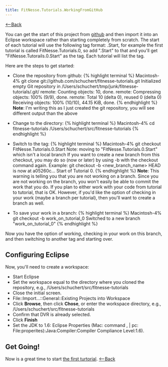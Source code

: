 ```yaml
---
title: FitNesse.Tutorials.WorkingFromGitHub
---
```

[<--Back](FitNesse.Tutorials)

You can get the start of this project from [github](http://github.com/schuchert/fitnesse-tutorials/tree/master) and then import it into an Eclipse workspace rather than starting completely from scratch. The start of each tutorial will use the following tag format: <FullPageName>.Start, for example the first tutorial is called FitNesse.Tutorials.0, so add ".Start" to that and you'll get "FitNesse.Tutorails.0.Start" as the tag. Each tutorial will list the tag.

Here are the steps to get started:
* Clone the repository from github:
{% highlight terminal %}
Macintosh-4% git clone git://github.com/schuchert/fitnesse-tutorials.git
Initialized empty Git repository in /Users/schuchert/tmp/junk/fitnesse-tutorials/.git/
remote: Counting objects: 10, done.
remote: Compressing objects: 100% (9/9), done.
remote: Total 10 (delta 0), reused 0 (delta 0)
Receiving objects: 100% (10/10), 44.15 KiB, done.
{% endhighlight %}
**Note**: I'm writing this as I just created the git repository, you will see different output than the above

* Change to the directory:
{% highlight terminal %}
Macintosh-4% cd fitnesse-tutorials 
/Users/schuchert/src/fitnesse-tutorials
{% endhighlight %}

* Switch to the tag:
{% highlight terminal %}
Macintosh-4% git checkout FitNesse.Tutorials.0.Start
Note: moving to "FitNesse.Tutorials.0.Start" which isn't a local branch
If you want to create a new branch from this checkout, you may do so
(now or later) by using -b with the checkout command again. Example:
  git checkout -b <new_branch_name>
HEAD is now at a05260c... Start of Tutorial 0.
{% endhighlight %}
**Note**: This warning is telling you that you are not working on a branch. Since you are not working on the branch, you won't easily be able to commit the work that you do. If you plan to either work with your code from tutorial to tutorial, that is OK. However, if you'd like the option of checking in your work (maybe a branch per tutorial), then you'll want to create a branch as well.

* To save your work in a branch:
{% highlight terminal %}
Macintosh-4% git checkout -b work_on_tutorial_0
Switched to a new branch "work_on_tutorial_0"
{% endhighlight %}

Now you have the option of working, checking in your work on this branch, and then switching to another tag and starting over.

## Configuring Eclipse
Now, you'll need to create a workspace:
* Start Eclipse
* Set the workspace equal to the directory where you cloned the repository, e.g., /Users/schuchert/src/fitnesse-tutorials
* Close the initial screen.
* File::Import...::General::Existing Projects into Workspace
* Click **Browse**, then click **Chose**, or enter the workspace directory, e.g., /Users/schuchert/src/fitnesse-tutorials
* Confirm that DVR is already selected.
* Click **Finish**
* Set the JDK to 1.6: Eclipse Properties (Mac: command , | pc: File:properites):Java:Compiler:Compiler Compliance Level:1.6).

## Get Going!
Now is a great time to start [the first turtorial](FitNesse.Tutorials.0).
[<--Back](FitNesse.Tutorials)
